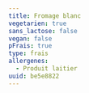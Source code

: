 ```yaml
---
title: Fromage blanc
vegetarien: true
sans_lactose: false
vegan: false
pFrais: true
type: frais
allergenes:
  - Produit laitier
uuid: be5e8822
---
```


